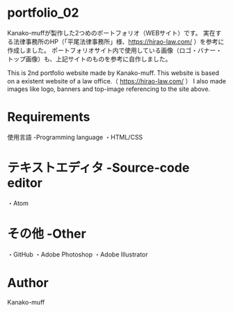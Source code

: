 # portfolio_02
Kanako-muffが製作した2つめのポートフォリオ（WEBサイト）です。
実在する法律事務所のHP（「平尾法律事務所」様、https://hirao-law.com/ ）を参考に作成しました。
ポートフォリオサイト内で使用している画像（ロゴ・バナー・トップ画像）も、上記サイトのものを参考に自作しました。

This is 2nd portfolio website made by Kanako-muff.
This website is based on a existent website of a law office.（ https://hirao-law.com/ ）
I also made images like logo, banners and top-image referencing to the site above.  

# Requirements
使用言語 -Programming language
・HTML/CSS

# テキストエディタ -Source-code editor
・Atom

# その他 -Other
・GitHub
・Adobe Photoshop
・Adobe Illustrator

# Author
Kanako-muff
